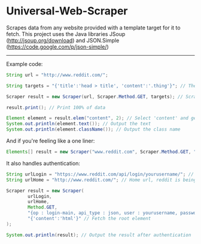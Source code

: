 # Universal-Web-Scraper
Scrapes data from any website provided with a template target for it to fetch.
This project uses the Java libraries JSoup (http://jsoup.org/download) and JSON.Simple (https://code.google.com/p/json-simple/)


----------

Example code:
``` Java
String url = "http://www.reddit.com/";

String targets = "{'title':'head > title', 'content':'.thing'}"; // These css selectors point to which elements to scrape

Scraper result = new Scraper(url, Scraper.Method.GET, targets); // Scrape the data

result.print(); // Print 100% of data

Element element = result.elem("content", 2); // Select 'content' and get 3rd element
System.out.println(element.text()); // Output the text
System.out.println(element.className()); // Output the class name
```

And if you're feeling like a one liner:
``` Java
Elements[] result = new Scraper("www.reddit.com", Scraper.Method.GET, "{'title':'head > title', 'content':'.thing'}").allElems();
```

It also handles authentication:
``` Java
String urlLogin = "https://www.reddit.com/api/login/yourusername/"; // This url is the actual login page which authenticates and returns the session cookies
String urlHome = "http://www.reddit.com/"; // Home url, reddit is being used as an example

Scraper result = new Scraper(
		urlLogin, 
		urlHome,
		Method.GET,
		"{op : login-main, api_type : json, user : yourusername, passwd : yourpassword}", // These are the headers required for the login process
		"{'content':'html'}" // Fetch the root element
);

System.out.println(result); // Output the result after authentication
```
